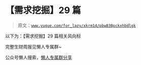 # 【需求挖掘】29 篇

> 原文：[`www.yuque.com/for_lazy/xkrm14/pbw830pckxhbdlgk`](https://www.yuque.com/for_lazy/xkrm14/pbw830pckxhbdlgk)

以下为：【需求挖掘】29 篇相关风向标

完整生财周报见懒人专属群~

公众号懒人搜索，[懒人专属群分享](https://lazybook.fun/#/blog/group)